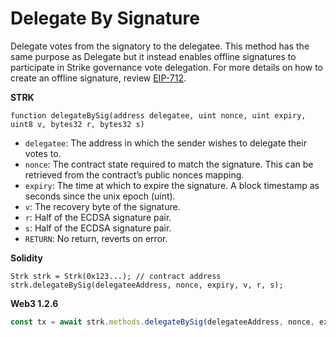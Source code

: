 # Delegate By Signature

Delegate votes from the signatory to the delegatee. This method has the same purpose as Delegate but it instead enables offline signatures to participate in Strike governance vote delegation. For more details on how to create an offline signature, review [EIP-712](https://eips.ethereum.org/EIPS/eip-712).

**STRK**

```text
function delegateBySig(address delegatee, uint nonce, uint expiry, uint8 v, bytes32 r, bytes32 s)
```

* `delegatee`: The address in which the sender wishes to delegate their votes to.
* `nonce`: The contract state required to match the signature. This can be retrieved from the contract’s public nonces mapping.
* `expiry`: The time at which to expire the signature. A block timestamp as seconds since the unix epoch \(uint\).
* `v`: The recovery byte of the signature.
* `r`: Half of the ECDSA signature pair.
* `s`: Half of the ECDSA signature pair.
* `RETURN`: No return, reverts on error.

**Solidity**

```text
Strk strk = Strk(0x123...); // contract address
strk.delegateBySig(delegateeAddress, nonce, expiry, v, r, s);
```

**Web3 1.2.6**

```javascript
const tx = await strk.methods.delegateBySig(delegateeAddress, nonce, expiry, v, r, s).send({});
```

